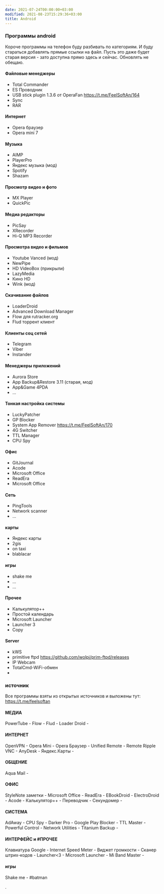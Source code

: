```yaml
---
date: 2021-07-24T00:00:00+03:00
modified: 2021-08-23T15:29:36+03:00
title: Android
---
```


### Программы android

Короче программы на телефон буду разбивать по категориям. И буду стараться добавлять прямые ссылки на файл. Пусть это даже будет старая версия - зато доступна прямо здесь и сейчас. Обновлять не обещаю.

#### Файловые менеджеры
   - Total Commander 
   - ES Проводник
   - USB stick plugin 1.3.6 от OperaFan <https://t.me/FeelSoftAn/164>
   - Sync
   - RAR

#### Интернет 
- Opera браузер
- Opera mini 7

#### Музыка
   - AIMP
   - PlayerPro
   - Яндекс музыка (мод)
   - Spotify
   - Shazam

#### Просмотр видео и фото
   - MX Player
   - QuickPic
 
#### Медиа редакторы
   - PicSay
   - XRecorder
   - Hi-Q MP3 Recorder 

#### Просмотра видео и фильмов
   - Youtube Vanced (мод)
   - NewPipe
   - HD VideoBox (прикрыли)
   - LazyMedia 
   - Кино HD
   - Wink (мод)
 
#### Скачивание файлов
- LoaderDroid
- Advanced Download Manager
- Flow для rutracker.org
- Flud торрент клиент

#### Клиенты соц сетей
   - Telegram
   - Viber
   - Instander

#### Менеджеры приложений
   - Aurora Store
   - App Backup&Restore 3.11 (старая, мод)
   - App&Game 4PDA
   - ...

#### Тонкая настройка системы
   - LuckyPatcher
   - GP Blocker
   - System App Remover <https://t.me/FeelSoftAn/170>
   - 4G Switcher
   - TTL Manager
   - CPU Spy

#### Офис
   - GitJournal
   - Acode
   - Microsoft Office
   - ReadEra
   - Microsoft Office

#### Сеть
- PingTools
- Network scanner
- ...

#### карты
- Яндекс карты
- 2gis
- on taxi
- blablacar

#### игры
- shake me
- ...
- ...

#### Прочее
- Калькулятор++
- Простой календарь
- Microsoft Launcher
- Launcher 3
- Copy

#### Server
- kWS
- primitive ftpd <https://github.com/wolpi/prim-ftpd/releases>
- IP Webcam
- TotalCmd-WiFi-обмен
- 


### источник
Все программы взяты из открытых источников и выложены тут: <https://t.me/feelsoftan>

#### МЕДИА
PowerTube - 
Flow - 
Flud - 
Loader Droid - 


#### ИНТЕРНЕТ
OpenVPN - 
Opera Mini - 
Opera Браузер - 
Unified Remote - 
Remote Ripple VNC - 
AnyDesk - 
Яндекс.Карты - 

#### ОБЩЕНИЕ
Aqua Mail - 

#### ОФИС
StyleNote заметки - 
Microsoft Office - 
ReadEra - 
EBookDroid - 
ElectroDroid - 
Acode - 
Калькулятор++ - 
Переводчик - 
Секундомер - 

#### СИСТЕМА
AdAway - 
CPU Spy - 
Darker Pro - 
Google Play Blocker - 
TTL Master - 
Powerful Control - 
Network Utilities - 
Titanium Backup - 

#### ИНТЕРФЕЙС и #ПРОЧЕЕ
Клавиатура Google - 
Internet Speed Meter - 
Виджет громкости - 
Сканер штрих-кодов - 
Launcher<3 - 
Microsoft Launcher - 
Mi Band Master - 

#### игры
Shake me - #batman

.
